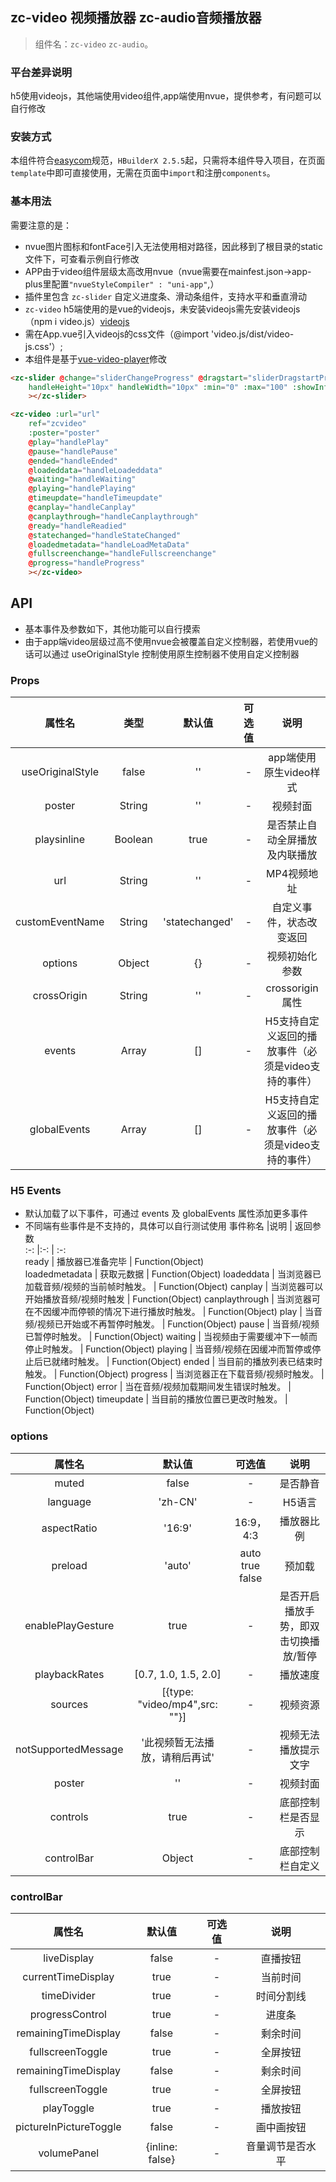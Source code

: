 ## zc-video 视频播放器 zc-audio音频播放器
> 组件名：``zc-video`` ``zc-audio``。

### 平台差异说明

h5使用videojs，其他端使用video组件,app端使用nvue，提供参考，有问题可以自行修改

### 安装方式

本组件符合[easycom](https://uniapp.dcloud.io/collocation/pages?id=easycom)规范，`HBuilderX 2.5.5`起，只需将本组件导入项目，在页面`template`中即可直接使用，无需在页面中`import`和注册`components`。

### 基本用法 

需要注意的是：
- nvue图片图标和fontFace引入无法使用相对路径，因此移到了根目录的static文件下，可查看示例自行修改
- APP由于video组件层级太高改用nvue（nvue需要在mainfest.json->app-plus里配置`"nvueStyleCompiler" : "uni-app"`,）
- 插件里包含 `zc-slider` 自定义进度条、滑动条组件，支持水平和垂直滑动
- `zc-video` h5端使用的是vue的videojs，未安装videojs需先安装videojs（npm i video.js）[videojs](https://www.npmjs.com/package/video.js)
- 需在App.vue引入videojs的css文件（@import 'video.js/dist/video-js.css'）;
- 本组件是基于[vue-video-player](https://www.npmjs.com/package/vue-video-player)修改

```html
<zc-slider @change="sliderChangeProgress" @dragstart="sliderDragstartProgress"  @dragend="sliderDragendProgress" @dragging="sliderChangingProgress" class="progress-slider" :width="silderProgressWidth" strokeWidth="3px"
	handleHeight="10px" handleWidth="10px" :min="0" :max="100" :showInfo="false" :value="playProgress" :subValue="loadProgress" :step="0.01" 
	></zc-slider>
```

```html
<zc-video :url="url" 
	ref="zcvideo"
	:poster="poster"
	@play="handlePlay" 
	@pause="handlePause"
	@ended="handleEnded" 
	@loadeddata="handleLoadeddata" 
	@waiting="handleWaiting"
	@playing="handlePlaying" 
	@timeupdate="handleTimeupdate"
	@canplay="handleCanplay" 
	@canplaythrough="handleCanplaythrough" 
	@ready="handleReadied"
	@statechanged="handleStateChanged"
	@loadedmetadata="handleLoadMetaData"
	@fullscreenchange="handleFullscreenchange"
	@progress="handleProgress"
	></zc-video>
```

## API

- 基本事件及参数如下，其他功能可以自行摸索
- 由于app端video层级过高不使用nvue会被覆盖自定义控制器，若使用vue的话可以通过 useOriginalStyle 控制使用原生控制器不使用自定义控制器

###  Props

|属性名		| 类型			|默认值	 		| 可选值	| 说明|
|:-:			| :-:			|:-:			| :-:	| :-:	|
|useOriginalStyle		| false		| ''			| -		| app端使用原生video样式	|
|poster		| String		| ''			| -		| 视频封面	|
|playsinline		| Boolean		| true			| -		| 是否禁止自动全屏播放及内联播放	|
|url			| String		| ''			| -			| MP4视频地址|
|customEventName	| String		| 'statechanged'	| -		| 自定义事件，状态改变返回|
|options		| Object		| {}			| -		| 视频初始化参数|	
|crossOrigin | String		| ''	| -		| crossorigin属性|
|events | Array		| []	| -		| H5支持自定义返回的播放事件（必须是video支持的事件）|
|globalEvents | Array		| []	| -		| H5支持自定义返回的播放事件（必须是video支持的事件）|

### H5 Events
- 默认加载了以下事件，可通过 events 及 globalEvents 属性添加更多事件
- 不同端有些事件是不支持的，具体可以自行测试使用
事件称名				|说明									| 返回参数			
:-:					|:-:									| :-:	
ready	| 播放器已准备完毕	| Function(Object)			
loadedmetadata	| 获取元数据	| Function(Object)
loadeddata	| 当浏览器已加载音频/视频的当前帧时触发。	| Function(Object)
canplay	| 当浏览器可以开始播放音频/视频时触发	| Function(Object)
canplaythrough	| 当浏览器可在不因缓冲而停顿的情况下进行播放时触发。	| Function(Object)
play	| 当音频/视频已开始或不再暂停时触发。	| Function(Object)
pause	| 当音频/视频已暂停时触发。	| Function(Object)
waiting	| 当视频由于需要缓冲下一帧而停止时触发。	| Function(Object)
playing	| 当音频/视频在因缓冲而暂停或停止后已就绪时触发。	| Function(Object)
ended	| 当目前的播放列表已结束时触发。	| Function(Object)
progress	| 当浏览器正在下载音频/视频时触发。	| Function(Object)
error	| 当在音频/视频加载期间发生错误时触发。	| Function(Object)
timeupdate	| 当目前的播放位置已更改时触发。	| Function(Object)

### options

|属性名			|默认值	 	| 可选值	| 说明	|
|:-:			|:-:		| :-:	| :-:	|
|muted			| false		| -		| 是否静音	|
|language		| 'zh-CN'	| -		| H5语言	|
|aspectRatio	| '16:9'	| 16:9，4:3| 播放器比例	|
|preload		| 'auto'	| auto true false	| 预加载	|
|enablePlayGesture		| true	| -		| 是否开启播放手势，即双击切换播放/暂停	|
|playbackRates		| [0.7, 1.0, 1.5, 2.0]	| -		| 播放速度	|
|sources		| [{type: "video/mp4",src: ""}]| -		| 视频资源	|
|notSupportedMessage		| '此视频暂无法播放，请稍后再试'	| -		| 视频无法播放提示文字	|
|poster		| ''	| -		| 视频封面	|
|controls		| true	| -		| 底部控制栏是否显示	|
|controlBar		| Object	| -		| 底部控制栏自定义	|


### controlBar

|属性名			|默认值	 	| 可选值	| 说明	|
|:-:			|:-:		| :-:	| :-:	|
|liveDisplay			| false		| -		| 直播按钮	|
|currentTimeDisplay		| true	| -		| 当前时间	|
|timeDivider	| true	| -| 时间分割线	|
|progressControl	| true	| -| 进度条	|
|remainingTimeDisplay	| false	| -| 剩余时间	|
|fullscreenToggle	| true	| -| 全屏按钮	|
|remainingTimeDisplay	| false	| -| 剩余时间	|
|fullscreenToggle	| true	| -| 全屏按钮	|
|playToggle	| true	| -| 播放按钮	|
|pictureInPictureToggle	| false	| -| 画中画按钮	|
|volumePanel	| {inline: false}	| -| 音量调节是否水平	|
